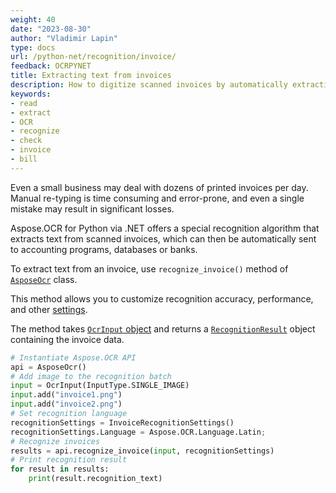 ```yaml
---
weight: 40
date: "2023-08-30"
author: "Vladimir Lapin"
type: docs
url: /python-net/recognition/invoice/
feedback: OCRPYNET
title: Extracting text from invoices
description: How to digitize scanned invoices by automatically extracting text from them.
keywords:
- read
- extract
- OCR
- recognize
- check
- invoice
- bill
---
```


Even a small business may deal with dozens of printed invoices per day. Manual re-typing is time consuming and error-prone, and even a single mistake may result in significant losses.

Aspose.OCR for Python via .NET offers a special recognition algorithm that extracts text from scanned invoices, which can then be automatically sent to accounting programs, databases or banks.

To extract text from an invoice, use `recognize_invoice()` method of [`AsposeOcr`](https://reference.aspose.com/ocr/python-net/aspose.ocr/asposeocr/) class.

This method allows you to customize recognition accuracy, performance, and other [settings](/ocr/python-net/recognition-settings-invoice/).

The method takes [`OcrInput` object](/ocr/python-net/ocrinput/) and returns a [`RecognitionResult`](https://reference.aspose.com/ocr/python-net/aspose.ocr/recognitionresult/) object containing the invoice data.

```python
# Instantiate Aspose.OCR API
api = AsposeOcr()
# Add image to the recognition batch
input = OcrInput(InputType.SINGLE_IMAGE)
input.add("invoice1.png")
input.add("invoice2.png")
# Set recognition language
recognitionSettings = InvoiceRecognitionSettings()
recognitionSettings.Language = Aspose.OCR.Language.Latin;
# Recognize invoices
results = api.recognize_invoice(input, recognitionSettings)
# Print recognition result
for result in results:
    print(result.recognition_text)
```
